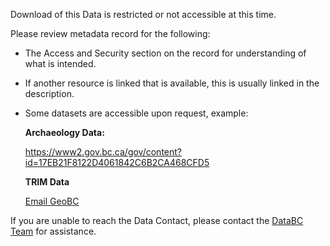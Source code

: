 Download of this Data is restricted or not accessible at this time.

Please review metadata record for the following:

+ The Access and Security section on the record for understanding of what is intended.

+ If another resource is linked that is available, this is usually linked in the description. 

+ Some datasets are accessible upon request, example:

    __Archaeology Data:__

    https://www2.gov.bc.ca/gov/content?id=17EB21F8122D4061842C6B2CA468CFD5

    __TRIM Data__

    [Email GeoBC](mailto:GeoBCInfo@gov.bc.ca)

If you are unable to reach the Data Contact, please contact the [DataBC Team](mailto:Data@gov.bc.ca) for assistance.
